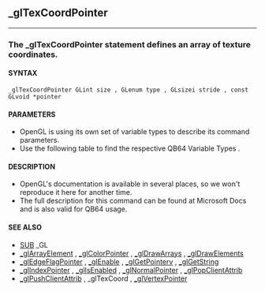 ## _glTexCoordPointer
---

### The _glTexCoordPointer statement defines an array of texture coordinates.

#### SYNTAX

`_glTexCoordPointer GLint size , GLenum type , GLsizei stride , const GLvoid *pointer`

#### PARAMETERS
* OpenGL is using its own set of variable types to describe its command parameters.
* Use the following table to find the respective QB64 Variable Types .


#### DESCRIPTION
* OpenGL's documentation is available in several places, so we won't reproduce it here for another time.
* The full description for this command can be found at Microsoft Docs and is also valid for QB64 usage.


#### SEE ALSO
* [SUB](./SUB.md) _GL
* [_glArrayElement](./_glArrayElement.md) , [_glColorPointer](./_glColorPointer.md) , [_glDrawArrays](./_glDrawArrays.md) , [_glDrawElements](./_glDrawElements.md)
* [_glEdgeFlagPointer](./_glEdgeFlagPointer.md) , [_glEnable](./_glEnable.md) , [_glGetPointerv](./_glGetPointerv.md) , [_glGetString](./_glGetString.md)
* [_glIndexPointer](./_glIndexPointer.md) , [_glIsEnabled](./_glIsEnabled.md) , [_glNormalPointer](./_glNormalPointer.md) , [_glPopClientAttrib](./_glPopClientAttrib.md)
* [_glPushClientAttrib](./_glPushClientAttrib.md) , _glTexCoord , [_glVertexPointer](./_glVertexPointer.md)
